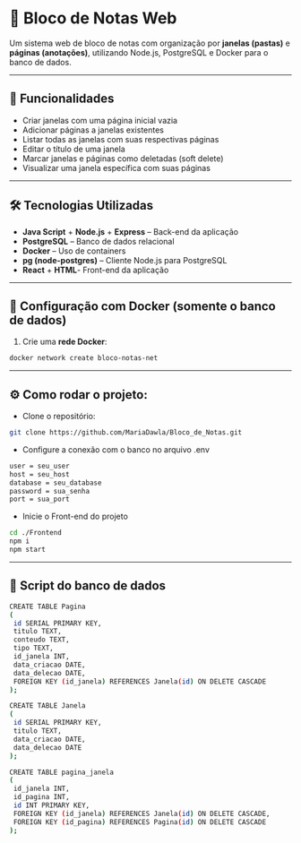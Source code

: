 # 📝 Bloco de Notas Web

Um sistema web de bloco de notas com organização por **janelas (pastas)** e **páginas (anotações)**, utilizando Node.js, PostgreSQL e Docker para o banco de dados.

---

## 🚀 Funcionalidades

- Criar janelas com uma página inicial vazia
- Adicionar páginas a janelas existentes
- Listar todas as janelas com suas respectivas páginas
- Editar o título de uma janela
- Marcar janelas e páginas como deletadas (soft delete)
- Visualizar uma janela específica com suas páginas

---

## 🛠️ Tecnologias Utilizadas

- **Java Script** + **Node.js** + **Express** – Back-end da aplicação
- **PostgreSQL** – Banco de dados relacional
- **Docker** – Uso de containers
- **pg (node-postgres)** – Cliente Node.js para PostgreSQL
- **React** + **HTML**- Front-end da aplicação

---

## 🐳 Configuração com Docker (somente o banco de dados)

1. Crie uma **rede Docker**:

```bash
docker network create bloco-notas-net
```

---

## ⚙️ Como rodar o projeto:

- Clone o repositório:
```bash
git clone https://github.com/MariaDawla/Bloco_de_Notas.git
```
- Configure a conexão com o banco no arquivo .env
```bash
user = seu_user
host = seu_host
database = seu_database
password = sua_senha
port = sua_port
```
- Inicie o Front-end do projeto
```bash
cd ./Frontend
npm i
npm start
```
---

## 🎲 Script do banco de dados
```bash
CREATE TABLE Pagina 
( 
 id SERIAL PRIMARY KEY,  
 titulo TEXT,  
 conteudo TEXT,  
 tipo TEXT,  
 id_janela INT,  
 data_criacao DATE,  
 data_delecao DATE, 
 FOREIGN KEY (id_janela) REFERENCES Janela(id) ON DELETE CASCADE
); 

CREATE TABLE Janela 
( 
 id SERIAL PRIMARY KEY,
 titulo TEXT,
 data_criacao DATE,
 data_delecao DATE
); 

CREATE TABLE pagina_janela 
( 
 id_janela INT,  
 id_pagina INT,  
 id INT PRIMARY KEY,
 FOREIGN KEY (id_janela) REFERENCES Janela(id) ON DELETE CASCADE,
 FOREIGN KEY (id_pagina) REFERENCES Pagina(id) ON DELETE CASCADE
); 

```

  



